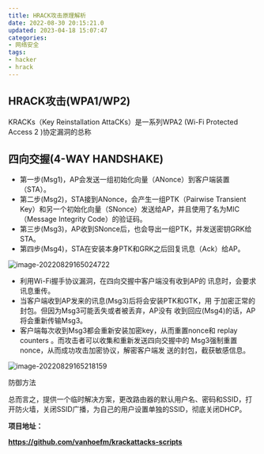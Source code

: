 ```yaml
---
title: HRACK攻击原理解析
date: 2022-08-30 20:15:21.0
updated: 2023-04-18 15:07:47
categories: 
- 网络安全
tags: 
- hacker
- hrack
---
```


## HRACK攻击(WPA1/WP2)

KRACKs（Key Reinstallation AttaCKs）是一系列WPA2 (Wi-Fi  Protected Access 2 )协定漏洞的总称

## 四向交握(4-WAY HANDSHAKE)

* 第一步(Msg1)，AP会发送一组初始化向量（ANonce）到客户端装置（STA）。
* 第二步(Msg2)，STA接到ANonce，会产生一组PTK（Pairwise Transient  Key）和另一个初始化向量（SNonce）发送给AP，并且使用了名为MIC（Message Integrity Code）的验证码。
* 第三步(Msg3)，AP收到SNonce后，也会导出一组PTK，并发送密钥GRK给STA。
* 第四步(Msg4)，STA在安装本身PTK和GRK之后回复讯息（Ack）给AP。

![image-20220829165024722](https://wrxinyue.oss-cn-hongkong.aliyuncs.com/img/image-20220829165024722.png)

* 利用Wi-Fi握手协议漏洞，在四向交握中客户端没有收到AP的 讯息时，会要求讯息重传。
* 当客户端收到AP发来的讯息(Msg3)后将会安装PTK和GTK，用 于加密正常的封包。但因为Msg3可能丢失或者被丢弃，AP没有 收到回应(Msg4)的话，AP将会重新传输Msg3。
* 客户端每次收到Msg3都会重新安装加密key，从而重置nonce和 replay counters 。而攻击者可以收集和重新发送四向交握中的 Msg3强制重置nonce，从而成功攻击加密协议，解密客户端发 送的封包，截获敏感信息。

![image-20220829165218159](https://wrxinyue.oss-cn-hongkong.aliyuncs.com/img/image-20220829165218159.png)

防御方法

总而言之，提供一个临时解决方案，更改路由器的默认用户名、密码和SSID，打开防火墙，关闭SSID广播，为自己的用户设置单独的SSID，彻底关闭DHCP。

**项目地址：**

**https://github.com/vanhoefm/krackattacks-scripts**